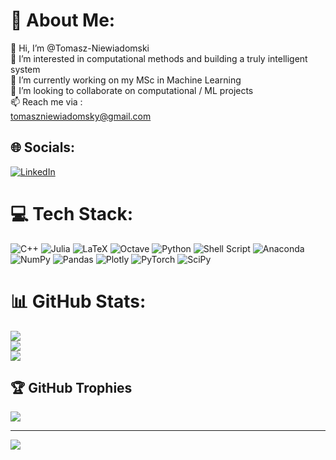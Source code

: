 # 💫 About Me:
👋 Hi, I’m @Tomasz-Niewiadomski<br>👀 I’m interested in computational methods and building a truly intelligent system<br>🌱 I’m currently working on my MSc in Machine Learning <br>💞️ I’m looking to collaborate on computational / ML projects<br>📫 Reach me via :<br>tomaszniewiadomsky@gmail.com


## 🌐 Socials:
[![LinkedIn](https://img.shields.io/badge/LinkedIn-%230077B5.svg?logo=linkedin&logoColor=white)](https://linkedin.com/in/linkedin.com/in/tomas-niewiadomski-20393618a) 

# 💻 Tech Stack:
![C++](https://img.shields.io/badge/c++-%2300599C.svg?style=for-the-badge&logo=c%2B%2B&logoColor=white) 	![Julia](https://img.shields.io/badge/-Julia-9558B2?style=for-the-badge&logo=julia&logoColor=white) ![LaTeX](https://img.shields.io/badge/latex-%23008080.svg?style=for-the-badge&logo=latex&logoColor=white) ![Octave](https://img.shields.io/badge/OCTAVE-darkblue?style=for-the-badge&logo=octave&logoColor=fcd683) ![Python](https://img.shields.io/badge/python-3670A0?style=for-the-badge&logo=python&logoColor=ffdd54) ![Shell Script](https://img.shields.io/badge/shell_script-%23121011.svg?style=for-the-badge&logo=gnu-bash&logoColor=white) ![Anaconda](https://img.shields.io/badge/Anaconda-%2344A833.svg?style=for-the-badge&logo=anaconda&logoColor=white) ![NumPy](https://img.shields.io/badge/numpy-%23013243.svg?style=for-the-badge&logo=numpy&logoColor=white) ![Pandas](https://img.shields.io/badge/pandas-%23150458.svg?style=for-the-badge&logo=pandas&logoColor=white) ![Plotly](https://img.shields.io/badge/Plotly-%233F4F75.svg?style=for-the-badge&logo=plotly&logoColor=white) ![PyTorch](https://img.shields.io/badge/PyTorch-%23EE4C2C.svg?style=for-the-badge&logo=PyTorch&logoColor=white) ![SciPy](https://img.shields.io/badge/SciPy-%230C55A5.svg?style=for-the-badge&logo=scipy&logoColor=%white)
# 📊 GitHub Stats:
![](https://github-readme-stats.vercel.app/api?username=Tomasz-Niewiadomski&theme=default&hide_border=false&include_all_commits=false&count_private=true)<br/>
![](https://github-readme-streak-stats.herokuapp.com/?user=Tomasz-Niewiadomski&theme=default&hide_border=false)<br/>
![](https://github-readme-stats.vercel.app/api/top-langs/?username=Tomasz-Niewiadomski&theme=default&hide_border=false&include_all_commits=false&count_private=true&layout=compact)

## 🏆 GitHub Trophies
![](https://github-profile-trophy.vercel.app/?username=Tomasz-Niewiadomski&theme=tokyonight&no-frame=false&no-bg=true&margin-w=4)

---
[![](https://visitcount.itsvg.in/api?id=Tomasz-Niewiadomski&icon=0&color=1)](https://visitcount.itsvg.in)

<!-- Proudly created with GPRM ( https://gprm.itsvg.in ) -->
